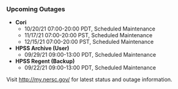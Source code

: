 ### Upcoming Outages 

- **Cori**
    - 10/20/21 07:00-20:00 PDT, Scheduled Maintenance
    - 11/17/21 07:00-20:00 PST, Scheduled Maintenance
    - 12/15/21 07:00-20:00 PST, Scheduled Maintenance
- **HPSS Archive (User)**
    - 09/29/21 09:00-13:00 PDT, Scheduled Maintenance
- **HPSS Regent (Backup)**
    - 09/22/21 09:00-13:00 PDT, Scheduled Maintenance

Visit <http://my.nersc.gov/> for latest status and outage information.
